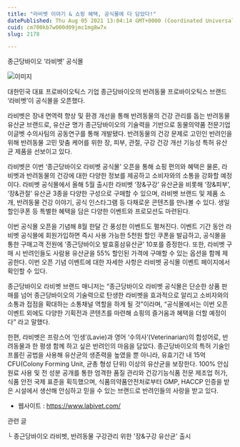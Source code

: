```yaml
---
title: "라비벳 이야기 & 쇼핑 혜택, 공식몰에 다 담았다!"
datePublished: Thu Aug 05 2021 13:04:14 GMT+0000 (Coordinated Universal Time)
cuid: cm700kb7w000d09jmc1mg8w7x
slug: 2178

---
```



종근당바이오 ‘라비벳’ 공식몰

![이미지](https://cdn.hashnode.com/res/hashnode/image/upload/v1739250032321/1821df04-cecf-4b3e-9657-fcf6e347cc95.png)

대한민국 대표 프로바이오틱스 기업 종근당바이오의 반려동물 프로바이오틱스 브랜드 ‘라비벳’이 공식몰을 오픈했다.

라비벳은 장내 면역력 향상 및 환경 개선을 통해 반려동물의 건강 관리를 돕는 반려동물 유산균 브랜드로, 유산균 명가 종근당바이오의 기술력을 기반으로 동물의약품 전문기업 이글벳 수의사팀의 공동연구를 통해 개발됐다. 반려동물의 건강 문제로 고민인 반려인을 위해 반려동물 고민 맞춤 케어를 위한 장, 피부, 관절, 구강 건강 개선 기능성 특허 유산균 제품을 선보이고 있다.

라비벳은 이번 ‘종근당바이오 라비벳 공식몰’ 오픈을 통해 쇼핑 편의와 혜택은 물론, 라비벳과 반려동물의 건강에 대한 다양한 정보를 제공하고 소비자와의 소통을 강화할 예정이다. 라비벳 공식몰에서 올해 5월 출시한 라비벳 ‘장&구강’ 유산균을 비롯해 ‘장&피부’, ‘장&관절’ 유산균 3종을 다양한 구성으로 구매할 수 있으며, 라비벳 브랜드 및 제품 소개, 반려동물 건강 이야기, 공식 인스타그램 등 다채로운 콘텐츠를 만나볼 수 있다. 생일 할인쿠폰 등 특별한 혜택을 담은 다양한 이벤트와 프로모션도 마련된다.

이번 공식몰 오픈을 기념해 8월 한달 간 풍성한 이벤트도 펼쳐진다. 이벤트 기간 동안 라비벳 공식몰에 회원가입하면 즉시 사용 가능한 5천원 할인 쿠폰을 발급하고, 공식몰을 통한 구매고객 전원에 ‘종근당바이오 발효홍삼유산균’ 10포를 증정한다. 또한, 라비벳 구매 시 반려인들도 사람용 유산균을 55% 할인된 가격에 구매할 수 있는 옵션을 함께 제공한다. 이번 오픈 기념 이벤트에 대한 자세한 사항은 라비벳 공식몰 이벤트 페이지에서 확인할 수 있다.

종근당바이오 라비벳 브랜드 매니저는 “종근당바이오 라비벳 공식몰은 단순한 상품 판매를 넘어 종근당바이오의 기술력으로 탄생한 라비벳을 효과적으로 알리고 소비자와의 소통과 접점을 확대하는 소통채널 역할을 하게 될 것”이라며, “공식몰에서는 이번 오픈 이벤트 외에도 다양한 기획전과 콘텐츠를 마련해 쇼핑의 즐거움과 혜택을 더할 예정이다” 라고 말했다.

한편, 라비벳은 프랑스어 ‘인생’(Lavie)과 영어 ‘수의사’(Veterinarian)의 합성어로, 반려동물과 한 평생 함께 하고 싶은 반려인의 마음을 담았다. 종근당바이오의 특허 기술인 프롤린 공법을 사용해 유산균의 생존력을 높였을 뿐 아니라, 유효기간 내 15억 CFU(Colony Forming Unit, 균총 형성 단위) 이상의 유산균을 보장한다. 100% 안심원료 사용 및 전 성분 공개를 통한 엄격한 품질 관리와 건강기능식품 전문 제조업 허가, 식품 안전 국제 표준을 획득했으며, 식품의약품안전처로부터 GMP, HACCP 인증을 받은 시설에서 생산해 안심하고 믿을 수 있는 브랜드로 반려인들의 사랑을 받고 있다.

- 웹사이트 : https://www.labivet.com/

관련 글

└ 종근당바이오 라비벳, 반려동물 구강관리 위한 '장&구강 유산균' 출시